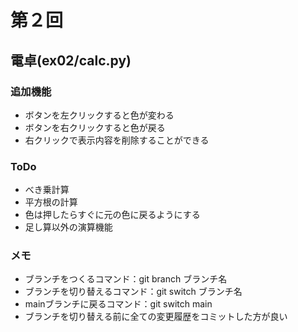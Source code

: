 # 第２回
## 電卓(ex02/calc.py)
### 追加機能
- ボタンを左クリックすると色が変わる
- ボタンを右クリックすると色が戻る
- 右クリックで表示内容を削除することができる

### ToDo
- べき乗計算
- 平方根の計算
- 色は押したらすぐに元の色に戻るようにする
- 足し算以外の演算機能

### メモ
- ブランチをつくるコマンド：git branch ブランチ名
- ブランチを切り替えるコマンド：git switch ブランチ名
- mainブランチに戻るコマンド：git switch main
- ブランチを切り替える前に全ての変更履歴をコミットした方が良い